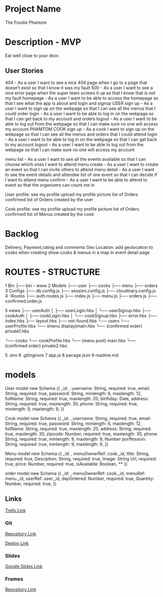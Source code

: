 # Project Name

The Foodie Phantom

# Description - MVP

Eat well close to your door.

## User Stories

404 - As a user I want to see a nice 404 page when I go to a page that doesn’t exist so that I know it was my fault
500 - As a user I want to see a nice error page when the super team screws it up so that I know that is not my fault
homepage - As a user I want to be able to access the homepage so that I see what the app is about and login and signup
USER
sign up - As a user I want to sign up on the webpage so that I can see all the menus that I could order
login - As a user I want to be able to log in on the webpage so that I can get back to my account and orders
logout - As a user I want to be able to log out from the webpage so that I can make sure no one will access my account
PHAMTOM COOK
sign up - As a cook I want to sign up on the webpage so that I can see all the menus and orders that I could attend
login - As a user I want to be able to log in on the webpage so that I can get back to my account
logout - As a user I want to be able to log out from the webpage so that I can make sure no one will access my account

menu list - As a user I want to see all the events available so that I can choose which ones I want to attend
menu create - As a user I want to create an event so that I can invite others to attend
menu detail - As a user I want to see the event details and attendee list of one event so that I can decide if I want to attend
menu confirm - As a user I want to be able to attend to event so that the organizers can count me in

User profile:
see my profile
upload my profile picture
list of Orders confirmed
list of Orders created by the user

Cook profile:
see my profile
upload my profile picture
list of Orders confirmed
list of Menus created by the cook

# Backlog

Delivery, Payment,rating and comments
Geo Location:
add geolocation to cooks when creating
show cooks & menus in a map in event detail page

# ROUTES - STRUCTURE

1 Bin
├── bin - www
2 Models
├── user
├── cooks
├── menu
├── orders
3 Configs
├── db.config.js
├── session.config.js
├── cloudinary.config.js
4 -Routes
├── auth.routes.js
├── index.js
├── menu.js
├── orders.js
├── confirmed.order.js

5 views
├── userAuth
│ ├── userLogin.hbs
│ └── userSignup.hbs
├── cookAuth
│ ├── cookLogin.hbs
│ └── cookSignup.hbs
├── error.hbs
├── index.hbs
├── layout.hbs
├── not-found.hbs
└── users
└── userProfile.hbs
└── (menu display)main.hbs
└── (confirmed order) private1.hbs

└── cooks
└── cookProfile.hbs
└── (menu post) main.hbs
└── (confirmed order) private2.hbs

5 .env
6 .gitingnore
7 app.js
8 pacage.json
9 readme.md

# models

User model
new Schema ({
\_id: ,
username: String, required: true,
email: String, required: true,
password: String, minlength: 6, maxlength: 12,
fullName: String, required: true, maxlength: 20,
birthday: Date,
address: String, required: true, maxlength: 30,
phone: String, required: true, minlength: 9, maxlength: 9,
})

Cook model
new Schema ({
\_id: ,
username: String, required: true,
email: String, required: true,
password: String, minlength: 6, maxlength: 12,
fullName: String, required: true, maxlength: 20,
address: String, required: true, maxlength: 30,
zipcode: Number, required: true, maxlength: 30,
phone: String, required: true, minlength: 9, maxlength: 9,
Number porffession: String, required: true, minlength: 9, maxlength: 9,
})

Menu model
new Schema ({
\_id: ,
menuOwnerRef: cook.\_id,
title: String, required: true,
Desciption: String, required: true,
Image: String Url, required: true,
price: Number, required: true,
isAvailable: Boolean, \*\*
})

order model
new Schema ({
\_id: ,
menuOwnerRef: cook.\_id,
menuRef: menu.\_id,
userRef: user.\_id,
dayOrdered: Number, required: true,
Quantity: Number, required: true,
})

## Links

[Trello Link](https://trello.com/b/Hu1J0K0k/foodie-phantom)

### Git

[Repository Link](https://github.com/alejanglez)

[Deploy Link]()

### Slides

[Google Slides Link]()

### Frames

[Repository Link](https://marvelapp.com/prototype/4f55igj)
